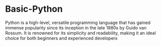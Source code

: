 # Basic-Python
Python is a high-level, versatile programming language that has gained immense popularity since its inception in the late 1980s by Guido van Rossum. It is renowned for its simplicity and readability, making it an ideal choice for both beginners and experienced developers
